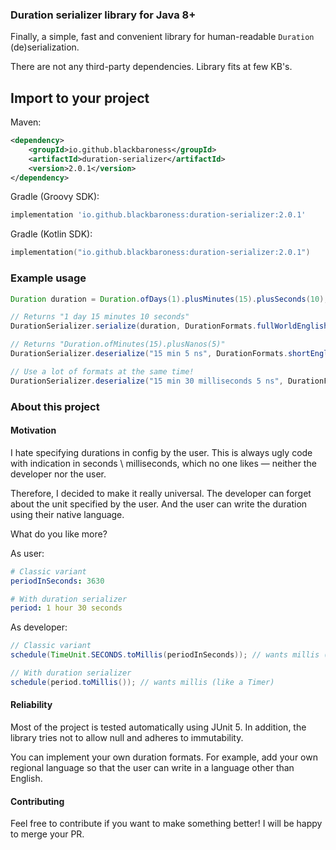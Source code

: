 ### Duration serializer library for Java 8+

Finally, a simple, fast and convenient library for human-readable `Duration` (de)serialization.

There are not any third-party dependencies. Library fits at few KB's.

## Import to your project

Maven:

```xml
<dependency>
    <groupId>io.github.blackbaroness</groupId>
    <artifactId>duration-serializer</artifactId>
    <version>2.0.1</version>
</dependency>
```

Gradle (Groovy SDK):

```groovy
implementation 'io.github.blackbaroness:duration-serializer:2.0.1'
```

Gradle (Kotlin SDK):

```kotlin
implementation("io.github.blackbaroness:duration-serializer:2.0.1")
```

### Example usage

```java
Duration duration = Duration.ofDays(1).plusMinutes(15).plusSeconds(10);

// Returns "1 day 15 minutes 10 seconds"
DurationSerializer.serialize(duration, DurationFormats.fullWorldEnglish());

// Returns "Duration.ofMinutes(15).plusNanos(5)"
DurationSerializer.deserialize("15 min 5 ns", DurationFormats.shortEnglish());

// Use a lot of formats at the same time!
DurationSerializer.deserialize("15 min 30 milliseconds 5 ns", DurationFormats.allBundled());
```

### About this project

#### Motivation

I hate specifying durations in config by the user. This is always ugly code with indication
in seconds \ milliseconds, which no one likes — neither the developer nor the user.

Therefore, I decided to make it really universal. The developer can forget about the unit specified by the user.
And the user can write the duration using their native language.

What do you like more?

As user:
```yaml
# Classic variant
periodInSeconds: 3630

# With duration serializer
period: 1 hour 30 seconds
```

As developer:
```java
// Classic variant
schedule(TimeUnit.SECONDS.toMillis(periodInSeconds)); // wants millis (like a Timer)

// With duration serializer
schedule(period.toMillis()); // wants millis (like a Timer)
```

#### Reliability

Most of the project is tested automatically using JUnit 5.
In addition, the library tries not to allow null and adheres to immutability.

You can implement your own duration formats. For example, add your own regional language
so that the user can write in a language other than English.

#### Contributing

Feel free to contribute if you want to make something better! I will be happy to merge your PR.
